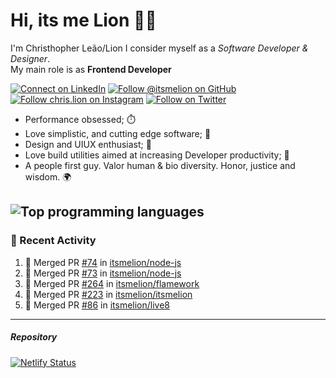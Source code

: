 # Hi, its me Lion 👋🦁

I'm Christhopher Leão/Lion
I consider myself as a _Software Developer & Designer_.<br/>My main role is as <b>Frontend Developer</b>
<br />

[![Connect on LinkedIn](https://img.shields.io/badge/--linkedin?label=LinkedIn&logo=LinkedIn&style=social)](https://www.linkedin.com/in/chrislion)
[![Follow @itsmelion on GitHub](https://img.shields.io/github/followers/itsmelion?label=follow%20%40itsmeLion&style=social)](https://github.com/itsmelion)
[![Follow chris.lion on Instagram](https://img.shields.io/badge/--instagram?label=@chris.lion&logo=Instagram&style=social)](https://instagram.com/chris.lion)
[![Follow on Twitter](https://img.shields.io/badge/--twitter?label=@ChrisLion_me&logo=Twitter&style=social)](https://twitter.com/chrislion_me)

- Performance obsessed; ⏱️
- Love simplistic, and cutting edge software; 📆
- Design and UIUX enthusiast; 🎨
- Love build utilities aimed at increasing Developer productivity; 🧰
- A people first guy. Valor human & bio diversity. Honor, justice and wisdom. 🌍

![Top programming languages](https://github-readme-stats.vercel.app/api/top-langs/?username=itsmelion&hide=php)
---
### 📰 Recent Activity

<!--START_SECTION:activity-->
1. 🎉 Merged PR [#74](https://github.com/itsmelion/node-js/pull/74) in [itsmelion/node-js](https://github.com/itsmelion/node-js)
2. 🎉 Merged PR [#73](https://github.com/itsmelion/node-js/pull/73) in [itsmelion/node-js](https://github.com/itsmelion/node-js)
3. 🎉 Merged PR [#264](https://github.com/itsmelion/flamework/pull/264) in [itsmelion/flamework](https://github.com/itsmelion/flamework)
4. 🎉 Merged PR [#223](https://github.com/itsmelion/itsmelion/pull/223) in [itsmelion/itsmelion](https://github.com/itsmelion/itsmelion)
5. 🎉 Merged PR [#86](https://github.com/itsmelion/live8/pull/86) in [itsmelion/live8](https://github.com/itsmelion/live8)
<!--END_SECTION:activity-->

___

##### Repository
[![Netlify Status](https://api.netlify.com/api/v1/badges/9e2e6136-1ab9-42fc-8d4e-188512d5d841/deploy-status)](https://app.netlify.com/sites/lion-portfolio/deploys)
